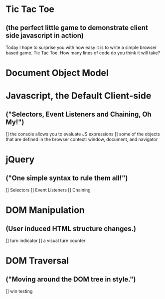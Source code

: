 # Tic Tac Toe
## (the perfect little game to demonstrate client side javascript in action)

Today I hope to surprise you with how easy it is to write a simple browser based game. Tic Tac Toe. How 
many lines of code do you think it will take?

# Document Object Model

# Javascript, the Default Client-side
## ("Selectors, Event Listeners and Chaining, Oh My!")

[] the console allows you to evaluate JS expressions
[] some of the objects that are defined in the browser context: window, document, and navigator

# jQuery 
## ("One simple syntax to rule them all!")
[] Selectors
[] Event Listeners
[] Chaining

# DOM Manipulation
## (User induced HTML structure changes.)

[] turn indicator
[] a visual turn counter

# DOM Traversal
## ("Moving around the DOM tree in style.")

[] win testing
